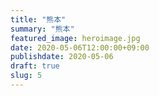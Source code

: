 ```yaml
---
title: "熊本"
summary: "熊本"
featured_image: heroimage.jpg
date: 2020-05-06T12:00:00+09:00
publishdate: 2020-05-06
draft: true
slug: 5
---
```



